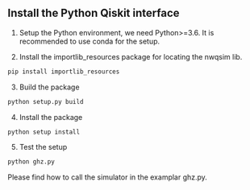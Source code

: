 ## Install the Python Qiskit interface

1) Setup the Python environment, we need Python>=3.6. It is recommended to use conda for the setup.

2) Install the importlib_resources package for locating the nwqsim lib. 
```bash
pip install importlib_resources
```

3) Build the package
```bash
python setup.py build
```

4) Install the package
```bash
python setup install
```

5) Test the setup
```bash
python ghz.py
```

Please find how to call the simulator in the examplar ghz.py.

